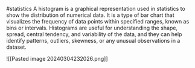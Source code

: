 #statistics
A histogram is a graphical representation used in statistics to show the distribution of numerical data. It is a type of bar chart that visualizes the frequency of data points within specified ranges, known as bins or intervals. Histograms are useful for understanding the shape, spread, central tendency, and variability of the data, and they can help identify patterns, outliers, skewness, or any unusual observations in a dataset.

![[Pasted image 20240304232026.png]]